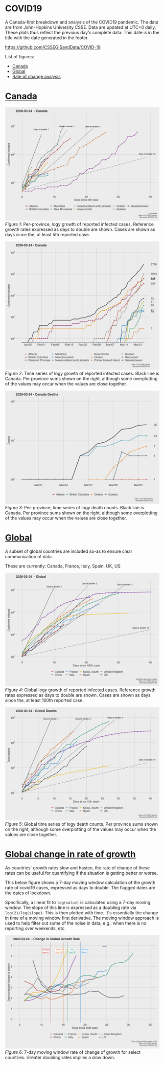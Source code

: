 # COVID19
A Canada-first breakdown and analysis of the COVID19 pandemic. The data are from John-Hopkins University CSSE. Data are updated at UTC+0 daily. These plots thus reflect the previous day's complete data. This date is in the title with the date generated in the footer.

https://github.com/CSSEGISandData/COVID-19

List of figures:
- [Canada](#canada)
- [Global](#global)
- [Rate of change analysis](#growth)

# [Canada](#canada)

![](Canada_exp.png)
*Figure 1*: Per-province, logy growth of reported infected cases. Reference growth rates expressed as days to double are shown. Cases are shown as days since the, at least 5th reported case. 

![](Canada.png)
*Figure 2*: Time series of logy growth of reported infected cases. Black line is Canada. Per province sums shown on the right, although some overplotting of the values may occur when the values are close together.

![](Cad_deaths.png)
*Figure 3*: Per-province, time series of logy death counts. Black line is Canada. Per province sums shown on the right, although some overplotting of the values may occur when the values are close together.

# [Global](#global)
A subset of global countries are included so-as to ensure clear communication of data. 

These are currently: Canada, France, Italy, Spain, UK, US

![](World_exp.png)
*Figure 4*: Global logy growth  of reported infected cases. Reference growth rates expressed as days to double are shown. Cases are shown as days since the, at least 100th reported case. 

![](World_deaths_since10th.png)
*Figure 5*: Global time series of logy death counts. Per province sums shown on the right, although some overplotting of the values may occur when the values are close together.

# [Global change in rate of growth](#growth)

As countries' growth rates slow and hasten, the rate of change of these rates can be useful for quantifying if the situation is getting better or worse.

This below figure shows a 7-day moving window calculation of the growth rate of covid19 cases, expressed as days to double. The flagged dates are the dates of lockdown.

Specifically, a linear fit to `log(value)`  is calculated using a 7-day moving window. The slope of this line is expressed as a doubling rate via `log(2)/log(slope)`. This is then plotted with time. It's essentially the change in time of a moving window first derivative. The moving window approach is used to help filter out some of the noise in data, e.g., when there is no reporting over weekends, etc.

![](World_movingwindow_growth.png)
*Figure 6*: 7-day moving window rate of change of growth for select countries. Greater doubling rates implies a slow down.









